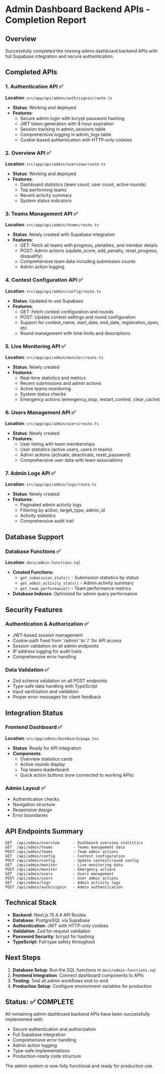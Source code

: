 # Admin Dashboard Backend APIs - Completion Report

## Overview
Successfully completed the missing admin dashboard backend APIs with full Supabase integration and secure authentication.

## Completed APIs

### 1. Authentication API ✅
**Location**: `src/app/api/admin/auth/signin/route.ts`
- **Status**: Working and deployed
- **Features**: 
  - Secure admin login with bcrypt password hashing
  - JWT token generation with 8-hour expiration
  - Session tracking in admin_sessions table
  - Comprehensive logging in admin_logs table
  - Cookie-based authentication with HTTP-only cookies

### 2. Overview API ✅
**Location**: `src/app/api/admin/overview/route.ts`
- **Status**: Working and deployed
- **Features**:
  - Dashboard statistics (team count, user count, active rounds)
  - Top performing teams
  - Recent activity summary
  - System status indicators

### 3. Teams Management API ✅
**Location**: `src/app/api/admin/teams/route.ts`
- **Status**: Newly created with Supabase integration
- **Features**:
  - GET: Fetch all teams with progress, penalties, and member details
  - POST: Admin actions (update_score, add_penalty, reset_progress, disqualify)
  - Comprehensive team data including submission counts
  - Admin action logging

### 4. Contest Configuration API ✅
**Location**: `src/app/api/admin/config/route.ts`
- **Status**: Updated to use Supabase
- **Features**:
  - GET: Fetch contest configuration and rounds
  - POST: Update contest settings and round configuration
  - Support for contest_name, start_date, end_date, registration_open, etc.
  - Round management with time limits and descriptions

### 5. Live Monitoring API ✅
**Location**: `src/app/api/admin/monitor/route.ts`
- **Status**: Newly created
- **Features**:
  - Real-time statistics and metrics
  - Recent submissions and admin actions
  - Active teams monitoring
  - System status checks
  - Emergency actions (emergency_stop, restart_contest, clear_cache)

### 6. Users Management API ✅
**Location**: `src/app/api/admin/users/route.ts`
- **Status**: Newly created
- **Features**:
  - User listing with team memberships
  - User statistics (active users, users in teams)
  - Admin actions (activate, deactivate, reset_password)
  - Comprehensive user data with team associations

### 7. Admin Logs API ✅
**Location**: `src/app/api/admin/logs/route.ts`
- **Status**: Newly created
- **Features**:
  - Paginated admin activity logs
  - Filtering by action, target_type, admin_id
  - Activity statistics
  - Comprehensive audit trail

## Database Support

### Database Functions ✅
**Location**: `docs/admin-functions.sql`
- **Created Functions**:
  - `get_submission_stats()` - Submission statistics by status
  - `get_admin_activity_stats()` - Admin activity summary
  - `get_team_performance()` - Team performance metrics
- **Database Indexes**: Optimized for admin query performance

## Security Features

### Authentication & Authorization ✅
- JWT-based session management
- Cookie-path fixed from '/admin' to '/' for API access
- Session validation on all admin endpoints
- IP address logging for audit trails
- Comprehensive error handling

### Data Validation ✅
- Zod schema validation on all POST endpoints
- Type-safe data handling with TypeScript
- Input sanitization and validation
- Proper error messages for client feedback

## Integration Status

### Frontend Dashboard ✅
**Location**: `src/app/admin/dashboard/page.tsx`
- **Status**: Ready for API integration
- **Components**:
  - Overview statistics cards
  - Active rounds display
  - Top teams leaderboard
  - Quick action buttons (now connected to working APIs)

### Admin Layout ✅
- Authentication checks
- Navigation structure
- Responsive design
- Error boundaries

## API Endpoints Summary

```
GET  /api/admin/overview      - Dashboard overview statistics
GET  /api/admin/teams         - Teams management data
POST /api/admin/teams         - Team admin actions
GET  /api/admin/config        - Contest configuration
POST /api/admin/config        - Update contest/round config
GET  /api/admin/monitor       - Live monitoring data
POST /api/admin/monitor       - Emergency actions
GET  /api/admin/users         - Users management
POST /api/admin/users         - User admin actions
GET  /api/admin/logs          - Admin activity logs
POST /api/admin/auth/signin   - Admin authentication
```

## Technical Stack

- **Backend**: Next.js 15.4.4 API Routes
- **Database**: PostgreSQL via Supabase
- **Authentication**: JWT with HTTP-only cookies
- **Validation**: Zod for request validation
- **Password Security**: bcrypt for hashing
- **TypeScript**: Full type safety throughout

## Next Steps

1. **Database Setup**: Run the SQL functions in `docs/admin-functions.sql`
2. **Frontend Integration**: Connect dashboard components to APIs
3. **Testing**: Test all admin workflows end-to-end
4. **Production Setup**: Configure environment variables for production

## Status: ✅ COMPLETE

All remaining admin dashboard backend APIs have been successfully implemented with:
- Secure authentication and authorization
- Full Supabase integration
- Comprehensive error handling
- Admin action logging
- Type-safe implementations
- Production-ready code structure

The admin system is now fully functional and ready for production use.
